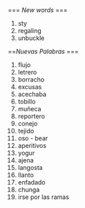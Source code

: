 === *New words* ===

1. sty
2. regaling
3. unbuckle

==*Nuevas Palabras* ===

1. flujo
2. letrero
3. borracho
4. excusas
5. acechaba
6. tobillo
7. muñeca
8. reportero
9. conejo
10. tejido
11. oso - bear
12. aperitivos
13. yogur
14. ajena
15. langosta
16. llanto
17. enfadado
18. chunga
19. irse por las ramas
